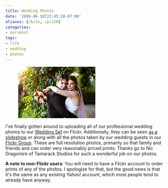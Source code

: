 ```yaml
---
title: Wedding Photos
date: '2008-06-18T23:45:28-07:00'
aliases: [/b/3o, /p/228]
categories:
- personal
tags:
- life
- wedding
- photos
---
```


<figure class="alignleft">
  <a href="http://flickr.com/photos/wnorris/sets/72157605578063570/" title="Wedding Photos">
    <img src="wedding-photo.jpg" alt="Will and Elisabeth in wedding attire" />
  </a>
</figure>

I've finally gotten around to uploading all of our professional wedding photos to our [Wedding Set][] on Flickr.
Additionally, they can be seen [as a slideshow][] or along with all the photos taken by our wedding guests in our
[Flickr Group][].  These are full resolution photos, primarily so that family and friends and can order very reasonably
priced prints.  Thanks go to Nic Dragomire of Tamarack Studios for such a wonderful job on our photos.

**A note to non-Flickr users**: You will need to have a Flickr account to order prints of any of the photos.  I
apologize for that, but the good news is that it's the same as any existing Yahoo! account, which most people tend to
already have anyway.

[Wedding Set]: http://flickr.com/photos/wnorris/sets/72157605578063570/
[as a slideshow]: http://flickr.com/photos/wnorris/sets/72157605578063570/show/
[Flickr Group]: http://flickr.com/groups/norris-wedding/
